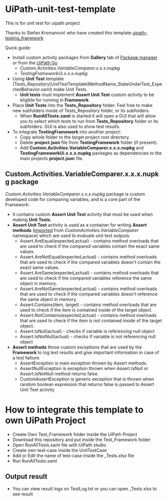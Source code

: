 # UiPath-unit-test-template
This is for unit test for uipath project

Thanks to Stefan Krsmanović who have created this template
[uipath-testing_framework](https://devpost.com/software/uipath-testing_framework)

Quick guide:

* Install custom activity packages from **Gallery** tab of [Package manager](https://studio.uipath.com/docs/managing-activities-packages#section-managing-packages) or from the [UiPath Go](https://connect.uipath.com/profile/stefan-krsmanovic/components)
	* _Custom.Activities.VariableComparer.x.x.x.nupkg_
	* _TestingFrameworkUi.x.x.x.nupkg_
* Using **Unit Test** template (Tests_Repository\UnitTestTemplate\MethodName_StateUnderTest_ExpectedBehavior.xaml) make Unit Tests.
	* **Unit tests** must implement **Assert Unit Test** custom activity to be eligible for running in **Framework**.
* Place **Unit Tests** into the **Tests_Repository** folder. Feel free to make new subfolders inside of Tests_Repository folder, or its subfolders.
	* When **RunAllTests.xaml** is started it will open a GUI that will allow you to select which tests to run from **Tests_Repository** folder or its subfolders. GUI is also used to show test results.
* To integrate **TestingFramework** into another project: 
	* Copy whole folder to the target project root directory. 
	* Delete **project.json** file from **TestingFramework** folder (if present).
	* Add **Custom.Activities.VariableComparer.x.x.x.nupkg** and **TestingFrameworkUi.x.x.x.nupkg** packages as dependencies to the main projects **project.json** file. 

## Custom.Activities.VariableComparer.x.x.x.nupkg package ##

_Custom.Activities.VariableComparer.x.x.x.nupkg_ package is custom developed code for comparing variables, and is a core part of the Framework:

* It contains custom **Assert Unit Test** activity that must be used when making **Unit Tests**.
* **Assert Unit Test** activity is used as a container for writing **Assert methods** ([imported](https://studio.uipath.com/docs/importing-new-namespaces) from _CustomActivities.VariableComparer_ namespace) which are used to evaluate unit test outputs.
	* Assert.AreEqual(expected,actual) - contains method overloads that are used to check if the compared variables contain the exact same values.
	* Assert.AreNotEqual(expected,actual) - contains method overloads that are used to check if the compared variables doesn't contain the exact same values.
	* Assert.AreSame(expected,actual) - contains method overloads that are used to check if the compared variables reference the same object in memory.
	* Assert.AreNotSame(expected,actual) - contains method overloads that are used to check if the compared variables doesn't reference the same object in memory.
	* Assert.Contains(item, target) - contains method overloads that are used to check if the item is contained inside of the target object.
	* Assert.NotContains(expected,actual) - contains method overloads that are used to check if the item is not contained inside of the target object.
	* Assert.IsNull(actual) - checks if variable is referencing null object
	* Assert.IsNotNull(actual) - checks if variable is not referencing null object
* **Assert methods** throw custom exceptions that are used by the **Framework** to log test results and give important information in case of a test failiure.
	* AssertException is main exception thrown by Assert methods.
	* AssertNullException is exception thrown when Assert.IsNull or Assert.IsNotNull method returns false.
	* CustomAssertException is generic exception that is thrown when random boolean expression that returns false is passed to Assert Unit Test activity

# How to integrate this template to own UiPath Project
- Create Own Test_Framework folder inside the UiPath Project
- Download this repository and put inside the Test_Framework folder
- Open RunAllTests.xaml file with UiPath studio
- Create own test-case inside the UnitTestCase 
- Add or Edit the name of test-case inside the _Tests.xlsx file
- Run RunAllTests.xaml

## Output result
- You can view result logs on TestLog.txt or you can open _Tests.xlsx to see result



